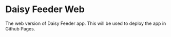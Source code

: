 # Daisy Feeder Web

The web version of Daisy Feeder app. This will be used to deploy the app in Github Pages.

